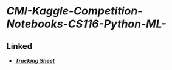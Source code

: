 # ***CMI-Kaggle-Competition-Notebooks-CS116-Python-ML-***
## Linked 
- ***[Tracking Sheet](https://docs.google.com/spreadsheets/d/1zRCJc62jB0ziRwksu-HbDwxa7Lh5QJ5XrOwKrMC8eL0/edit?gid=0#gid=0)***
